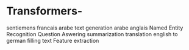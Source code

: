 # Transformers-
sentiemens francais arabe
text generation arabe anglais
Named Entity Recognition
Question Aswering
summarization
translation english to german
filling text
Feature extraction
